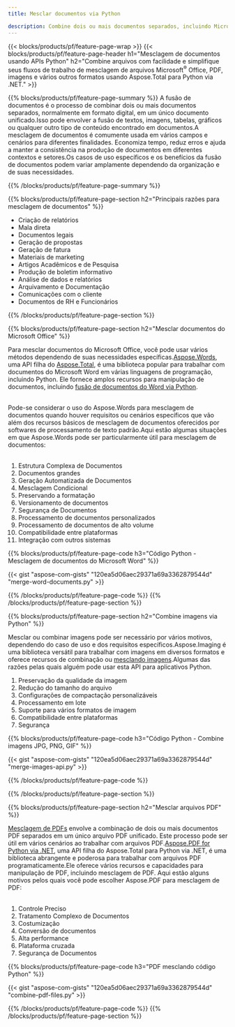 ```yaml
---
title: Mesclar documentos via Python

description: Combine dois ou mais documentos separados, incluindo Microsoft Word, Excel, PowerPoint, PDF e imagens, por meio de seu aplicativo Python.Teste os resultados da mesclagem on-line por meio do aplicativo.
---
```


{{< blocks/products/pf/feature-page-wrap >}}
{{< blocks/products/pf/feature-page-header h1="Mesclagem de documentos usando APIs Python" h2="Combine arquivos com facilidade e simplifique seus fluxos de trabalho de mesclagem de arquivos Microsoft<sup>&reg;</sup> Office, PDF, imagens e vários outros formatos usando Aspose.Total para Python via .NET." >}}

{{% blocks/products/pf/feature-page-summary %}}
A fusão de documentos é o processo de combinar dois ou mais documentos separados, normalmente em formato digital, em um único documento unificado.Isso pode envolver a fusão de textos, imagens, tabelas, gráficos ou qualquer outro tipo de conteúdo encontrado em documentos.A mesclagem de documentos é comumente usada em vários campos e cenários para diferentes finalidades. Economiza tempo, reduz erros e ajuda a manter a consistência na produção de documentos em diferentes contextos e setores.Os casos de uso específicos e os benefícios da fusão de documentos podem variar amplamente dependendo da organização e de suas necessidades.

{{% /blocks/products/pf/feature-page-summary  %}}

{{% blocks/products/pf/feature-page-section  h2="Principais razões para mesclagem de documentos" %}}

- Criação de relatórios
- Mala direta
- Documentos legais
- Geração de propostas
- Geração de fatura
- Materiais de marketing
- Artigos Acadêmicos e de Pesquisa
- Produção de boletim informativo
- Análise de dados e relatórios
- Arquivamento e Documentação
- Comunicações com o cliente
- Documentos de RH e Funcionários

{{% /blocks/products/pf/feature-page-section %}}

{{% blocks/products/pf/feature-page-section  h2="Mesclar documentos do Microsoft Office" %}}

Para mesclar documentos do Microsoft Office, você pode usar vários métodos dependendo de suas necessidades específicas.[Aspose.Words](https://products.aspose.com/words/family/), uma API filha do [Aspose.Total](https://products.aspose.com/total/family/), é uma biblioteca popular para trabalhar com documentos do Microsoft Word em várias linguagens de programação, incluindo Python. Ele fornece amplos recursos para manipulação de documentos, incluindo [fusão de documentos do Word via Python](https://products.aspose.com/total/python-net/merge/word/).<br /><br />

Pode-se considerar o uso do Aspose.Words para mesclagem de documentos quando houver requisitos ou cenários específicos que vão além dos recursos básicos de mesclagem de documentos oferecidos por softwares de processamento de texto padrão.Aqui estão algumas situações em que Aspose.Words pode ser particularmente útil para mesclagem de documentos:<br /><br />

1. Estrutura Complexa de Documentos<br />
2. Documentos grandes<br />
3. Geração Automatizada de Documentos<br />
4. Mesclagem Condicional<br />
5. Preservando a formatação<br />
6. Versionamento de documentos<br />
7. Segurança de Documentos<br />
8. Processamento de documentos personalizados<br />
9. Processamento de documentos de alto volume<br />
10. Compatibilidade entre plataformas<br />
11. Integração com outros sistemas<br />


{{% blocks/products/pf/feature-page-code h3="Código Python - Mesclagem de documentos do Microsoft Word" %}}

{{< gist "aspose-com-gists" "120ea5d06aec29371a69a3362879544d" "merge-word-documents.py" >}}

{{% /blocks/products/pf/feature-page-code  %}}
{{% /blocks/products/pf/feature-page-section %}}

{{% blocks/products/pf/feature-page-section  h2="Combine imagens via Python" %}}

Mesclar ou combinar imagens pode ser necessário por vários motivos, dependendo do caso de uso e dos requisitos específicos.Aspose.Imaging é uma biblioteca versátil para trabalhar com imagens em diversos formatos e oferece recursos de combinação ou [mesclando imagens](https://products.aspose.com/total/python-net/merge/image/).Algumas das razões pelas quais alguém pode usar esta API para aplicativos Python.<br />

1. Preservação da qualidade da imagem
1. Redução do tamanho do arquivo
1. Configurações de compactação personalizáveis
1. Processamento em lote
1. Suporte para vários formatos de imagem
1. Compatibilidade entre plataformas 
1. Segurança

{{% blocks/products/pf/feature-page-code h3="Código Python - Combine imagens JPG, PNG, GIF" %}}

{{< gist "aspose-com-gists" "120ea5d06aec29371a69a3362879544d" "merge-images-api.py" >}}

{{% /blocks/products/pf/feature-page-code  %}}

{{% /blocks/products/pf/feature-page-section %}}

{{% blocks/products/pf/feature-page-section  h2="Mesclar arquivos PDF" %}}

[Mesclagem de PDFs](https://products.aspose.com/total/python-net/merge/pdf/) envolve a combinação de dois ou mais documentos PDF separados em um único arquivo PDF unificado. Este processo pode ser útil em vários cenários ao trabalhar com arquivos PDF.[Aspose.PDF for Python via .NET](https://products.aspose.com/pdf/python-net/), uma API filha do Aspose.Total para Python via .NET, é uma biblioteca abrangente e poderosa para trabalhar com arquivos PDF programaticamente.Ele oferece vários recursos e capacidades para manipulação de PDF, incluindo mesclagem de PDF. Aqui estão alguns motivos pelos quais você pode escolher Aspose.PDF para mesclagem de PDF:
<br /><br />

1. Controle Preciso
1. Tratamento Complexo de Documentos
1. Costumização
1. Conversão de documentos
1. Alta performance
1. Plataforma cruzada
1. Segurança de Documentos

{{% blocks/products/pf/feature-page-code h3="PDF mesclando código Python" %}}

{{< gist "aspose-com-gists" "120ea5d06aec29371a69a3362879544d" "combine-pdf-files.py" >}}

{{% /blocks/products/pf/feature-page-code  %}}
{{% /blocks/products/pf/feature-page-section %}}